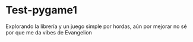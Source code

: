 # Test-pygame1
Explorando la librería y un juego simple por hordas, aún por mejorar no sé por que me da vibes de Evangelion
